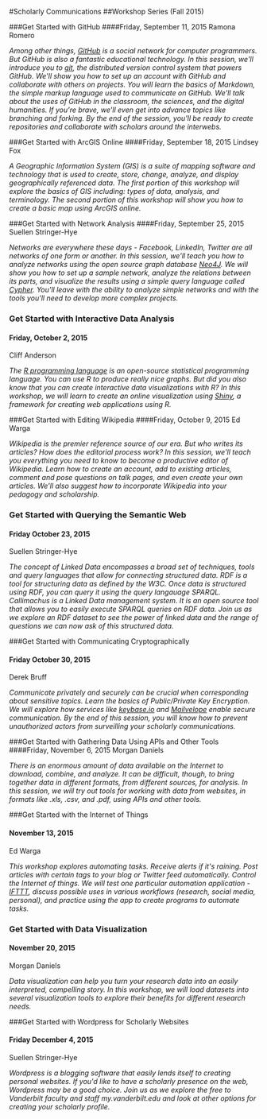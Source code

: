 #Scholarly Communications
##Workshop Series (Fall 2015)

###Get Started with GitHub
####Friday, September 11, 2015
Ramona Romero

*Among other things, [GitHub](https://github.com/) is a social network for computer programmers. But GitHub is also a fantastic educational technology. In this session, we'll introduce you to [git](http://git-scm.com/), the distributed version control system that powers GitHub. We'll show you how to set up an account with GitHub and collaborate with others on projects. You will learn the basics of Markdown, the simple markup language used to communicate on GitHub. We'll talk about the uses of GitHub in the classroom, the sciences, and the digital humanities. If you're brave, we'll even get into advance topics like branching and forking. By the end of the session, you'll be ready to create repositories and collaborate with scholars around the interwebs.*

###Get Started with ArcGIS Online
####Friday, September 18, 2015
Lindsey Fox

*A Geographic Information System (GIS) is a suite of mapping software and technology that is used to create, store, change, analyze, and display geographically referenced data. The first portion of this workshop will explore the basics of GIS including: types of data, analysis, and terminology. The second portion of this workshop will show you how to create a basic map using ArcGIS online.* 

###Get Started with Network Analysis
####Friday, September 25, 2015
Suellen Stringer-Hye

*Networks are everywhere these days - Facebook, LinkedIn, Twitter are all networks of one form or another. In this session, we'll teach you how to analyze networks using the open source graph database [Neo4J](http://www.neo4j.org/). We will show you how to set up a sample network, analyze the relations between its parts, and visualize the results using a simple query language called [Cypher](http://www.neo4j.org/learn/cypher). You'll leave with the ability to analyze simple networks and with the tools you'll need to develop more complex projects.*

### Get Started with Interactive Data Analysis
#### Friday, October 2, 2015
Cliff Anderson

*The [R programming language](http://www.r-project.org/) is an open-source statistical programming language. You can use R to produce really nice graphs. But did you also know that you can create interactive data visualizations with R? In this workshop, we will learn to create an online visualization using [Shiny](http://shiny.rstudio.com/), a framework for creating web applications using R.*

###Get Started with Editing Wikipedia
####Friday, October 9, 2015
Ed Warga

*Wikipedia is the premier reference source of our era. But who writes its articles? How does the editorial process work? In this session, we'll teach you everything you need to know to become a productive editor of Wikipedia. Learn how to create an account, add to existing articles, comment and pose questions on talk pages, and even create your own articles. We'll also suggest how to incorporate Wikipedia into your pedagogy and scholarship.*

### Get Started with Querying the Semantic Web
#### Friday October 23, 2015
Suellen Stringer-Hye

*The concept of Linked Data encompasses a broad set of techniques, tools and query languages that allow for connecting structured data. RDF is a tool for structuring data as defined by the W3C. Once data is structured using RDF, you can query it using the query langauage SPARQL. Callimachus is a Linked Data management system. It is an open source tool that allows you to easily execute SPARQL queries on RDF data. Join us as we explore an RDF dataset to see the power of linked data and the range of questions we can now ask of this structured data.*

###Get Started with Communicating Cryptographically 
#### Friday October 30, 2015
Derek Bruff

*Communicate privately and securely can be crucial when corresponding about sensitive topics. Learn the basics of Public/Private Key Encryption. We will explore how services like [keybase.io](keybase.io/) and [Mailvelope](https://www.mailvelope.com/) enable secure communication. By the end of this session, you will know how to prevent unauthorized actors from surveilling your scholarly communications.*

###Get Started with Gathering Data Using APIs and Other Tools
####Friday, November 6, 2015
Morgan Daniels

*There is an enormous amount of data available on the Internet to download, combine, and analyze.  It can be difficult, though, to bring together data in different formats, from different sources, for analysis.  In this session, we will try out tools for working with data from websites, in formats like .xls, .csv, and .pdf, using APIs and other tools.*

###Get Started with the Internet of Things
#### November 13, 2015
Ed Warga

*This workshop explores automating tasks. Receive alerts if it's raining. Post articles with certain tags to your blog or Twitter feed automatically. Control the Internet of things. We will test one particular automation application - [IFTTT](https://ifttt.com/), discuss possible uses in various workflows (research, social media, personal), and practice using the app to  create programs to automate tasks.*

### Get Started with Data Visualization
#### November 20, 2015
Morgan Daniels

*Data visualization can help you turn your research data into an easily interpreted, compelling story.  In this workshop, we will load datasets into several visualization tools to explore their benefits for different research needs.*

###Get Started with Wordpress for Scholarly Websites
#### Friday December 4, 2015
Suellen Stringer-Hye

*Wordpress is a blogging software that easily lends itself to creating personal websites. If you'd like to have a scholarly presence on the web, Wordpress may be a good choice. Join us as we explore the free to Vanderbilt faculty and staff my.vanderbilt.edu and look at other options for creating your scholarly profile.*